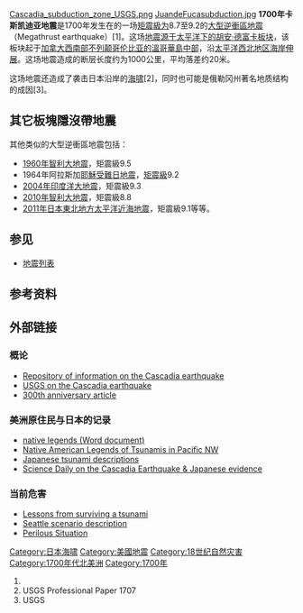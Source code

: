 [Cascadia_subduction_zone_USGS.png](https://zh.wikipedia.org/wiki/File:Cascadia_subduction_zone_USGS.png "fig:Cascadia_subduction_zone_USGS.png")
[JuandeFucasubduction.jpg](https://zh.wikipedia.org/wiki/File:JuandeFucasubduction.jpg "fig:JuandeFucasubduction.jpg")
**1700年卡斯凯迪亚地震**是1700年发生在的一场[矩震級为](../Page/矩震級.md "wikilink")8.7至9.2的[大型逆衝區地震](../Page/大型逆衝區地震.md "wikilink")（Megathrust
earthquake）\[1\]。这场[地震源于](../Page/地震.md "wikilink")[太平洋下的](../Page/太平洋.md "wikilink")[胡安·德富卡板块](../Page/胡安·德富卡板块.md "wikilink")，该板块起于[加拿大西南部](../Page/加拿大.md "wikilink")[不列颠哥伦比亚的](../Page/不列颠哥伦比亚.md "wikilink")[溫哥華島中部](../Page/溫哥華島.md "wikilink")，沿[太平洋西北地区海岸伸展](../Page/太平洋西北地区.md "wikilink")。这场地震造成的断层长度约为1000公里，平均落差约20米。

这场地震还造成了袭击日本沿岸的[海啸](../Page/海啸.md "wikilink")\[2\]，同时也可能是俄勒冈州著名地质结构的成因\[3\]。

## 其它板塊隱沒帶地震

其他类似的大型逆衝區地震包括：

  - [1960年智利大地震](../Page/1960年智利大地震.md "wikilink")，矩震級9.5
  - 1964年阿拉斯加[耶穌受難日地震](../Page/耶穌受難日地震.md "wikilink")，[矩震級](../Page/矩震級.md "wikilink")9.2
  - [2004年印度洋大地震](../Page/2004年印度洋大地震.md "wikilink")，矩震級9.3
  - [2010年智利大地震](../Page/2010年智利大地震.md "wikilink")，矩震級8.8
  - [2011年日本東北地方太平洋近海地震](../Page/2011年日本東北地方太平洋近海地震.md "wikilink")，矩震級9.1等等。

## 参见

  - [地震列表](../Page/地震列表.md "wikilink")

## 参考资料

## 外部链接

### 概论

  - [Repository of information on the Cascadia
    earthquake](https://web.archive.org/web/20100707154448/http://www.pnsn.org/HIST_CAT/histcat.html)
  - [USGS on the Cascadia
    earthquake](https://web.archive.org/web/20040817110646/http://earthquake.usgs.gov/regional/pacnw/paleo/greateq/index.html)
  - [300th anniversary
    article](https://web.archive.org/web/20000903162436/http://www.pgc.nrcan.gc.ca/seismo/hist/anniv.press.htm)

### 美洲原住民与日本的记录

  - [native legends (Word
    document)](http://www.oesd.noaawalrus.wr.usgs.gov/TERK/other_tsunami_edmaterials/nativeamericanlegends.doc)
  - [Native American Legends of Tsunamis in Pacific
    NW](http://walrus.wr.usgs.gov/tsunami/NAlegends.html)
  - [Japanese tsunami
    descriptions](http://www.agu.org/pubs/crossref/2003/2003JB002521.shtml)
  - [Science Daily on the Cascadia Earthquake & Japanese
    evidence](http://www.sciencedaily.com/releases/2003/10/031031062553.htm)

### 当前危害

  - [Lessons from surviving a tsunami](http://pubs.usgs.gov/circ/c1187/)
  - [Seattle scenario
    description](https://web.archive.org/web/20081121075529/http://seattlewiki.org/wiki/Cascadia_Subduction_Zone)
  - [Perilous
    Situation](http://www.oregonlive.com/news/index.ssf/2009/04/big_earthquake_coming_sooner_t.html)

[Category:日本海啸](https://zh.wikipedia.org/wiki/Category:日本海啸 "wikilink")
[Category:美國地震](https://zh.wikipedia.org/wiki/Category:美國地震 "wikilink")
[Category:18世纪自然灾害](https://zh.wikipedia.org/wiki/Category:18世纪自然灾害 "wikilink")
[Category:1700年代北美洲](https://zh.wikipedia.org/wiki/Category:1700年代北美洲 "wikilink")
[Category:1700年](https://zh.wikipedia.org/wiki/Category:1700年 "wikilink")

1.
2.   USGS Professional Paper 1707
3.   USGS